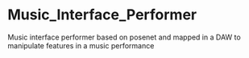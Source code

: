 # Music_Interface_Performer
Music interface performer based on posenet and mapped in a DAW to manipulate features in a music performance
